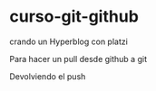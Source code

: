 # curso-git-github
crando un Hyperblog con platzi

Para hacer un pull desde github a git

Devolviendo el push